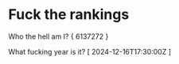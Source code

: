 # Fuck the rankings

Who the hell am I?
{ 6137272 }

What fucking year is it?
[ 2024-12-16T17:30:00Z ]
